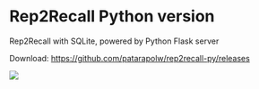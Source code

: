 # Rep2Recall Python version

Rep2Recall with SQLite, powered by Python Flask server

Download: <https://github.com/patarapolw/rep2recall-py/releases>

![](http://g.recordit.co/WtXhGSpMrx.gif)

